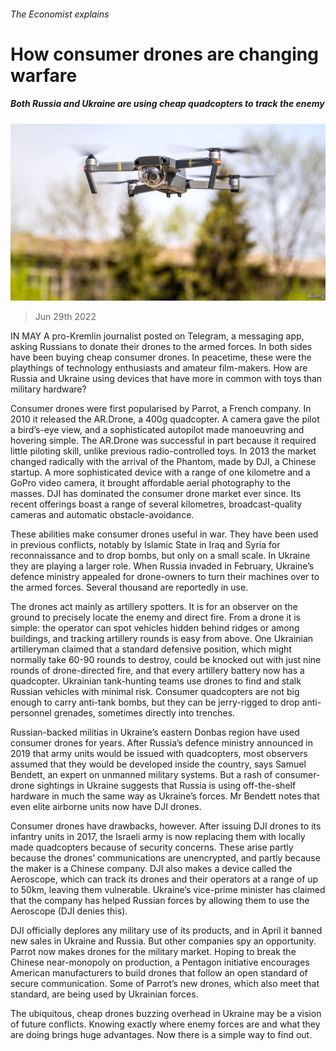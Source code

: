 ###### The Economist explains

# How consumer drones are changing warfare 

##### Both Russia and Ukraine are using cheap quadcopters to track the enemy 

![image](images/20220702_BLP505.jpg) 

> Jun 29th 2022 

IN MAY A pro-Kremlin journalist posted on Telegram, a messaging app, asking Russians to donate their drones to the armed forces. In  both sides have been buying cheap consumer drones. In peacetime, these were the playthings of technology enthusiasts and amateur film-makers. How are Russia and Ukraine using devices that have more in common with toys than military hardware? 

Consumer drones were first popularised by Parrot, a French company. In 2010 it released the AR.Drone, a 400g quadcopter. A camera gave the pilot a bird’s-eye view, and a sophisticated autopilot made manoeuvring and hovering simple. The AR.Drone was successful in part because it required little piloting skill, unlike previous radio-controlled toys. In 2013 the market changed radically with the arrival of the Phantom, made by DJI, a Chinese startup. A more sophisticated device with a range of one kilometre and a GoPro video camera, it brought affordable aerial photography to the masses. DJI has dominated the consumer drone market ever since. Its recent offerings boast a range of several kilometres, broadcast-quality cameras and automatic obstacle-avoidance.

These abilities make consumer drones useful in war. They have been used in previous conflicts, notably by Islamic State in Iraq and Syria for reconnaissance and to drop bombs, but only on a small scale. In Ukraine they are playing a larger role. When Russia invaded in February, Ukraine’s defence ministry appealed for drone-owners to turn their machines over to the armed forces. Several thousand are reportedly in use.

The drones act mainly as artillery spotters. It is  for an observer on the ground to precisely locate the enemy and direct fire. From a drone it is simple: the operator can spot vehicles hidden behind ridges or among buildings, and tracking artillery rounds is easy from above. One Ukrainian artilleryman claimed that a standard defensive position, which might normally take 60-90 rounds to destroy, could be knocked out with just nine rounds of drone-directed fire, and that every artillery battery now has a quadcopter. Ukrainian tank-hunting teams use drones to find and stalk Russian vehicles with minimal risk. Consumer quadcopters are not big enough to carry anti-tank bombs, but they can be jerry-rigged to drop anti-personnel grenades, sometimes directly into trenches.

Russian-backed militias in Ukraine’s eastern Donbas region have used consumer drones for years. After Russia’s defence ministry announced in 2019 that army units would be issued with quadcopters, most observers assumed that they would be developed inside the country, says Samuel Bendett, an expert on unmanned military systems. But a rash of consumer-drone sightings in Ukraine suggests that Russia is using off-the-shelf hardware in much the same way as Ukraine’s forces. Mr Bendett notes that even elite airborne units now have DJI drones.


Consumer drones have drawbacks, however. After issuing DJI drones to its infantry units in 2017, the Israeli army is now replacing them with locally made quadcopters because of security concerns. These arise partly because the drones’ communications are unencrypted, and partly because the maker is a Chinese company. DJI also makes a device called the Aeroscope, which can track its drones and their operators at a range of up to 50km, leaving them vulnerable. Ukraine’s vice-prime minister has claimed that the company has helped Russian forces by allowing them to use the Aeroscope (DJI denies this). 

DJI officially deplores any military use of its products, and in April it banned new sales in Ukraine and Russia. But other companies spy an opportunity. Parrot now makes drones for the military market. Hoping to break the Chinese near-monopoly on production, a Pentagon initiative encourages American manufacturers to build drones that follow an open standard of secure communication. Some of Parrot’s new drones, which also meet that standard, are being used by Ukrainian forces.

The ubiquitous, cheap drones buzzing overhead in Ukraine may be a vision of future conflicts. Knowing exactly where enemy forces are and what they are doing brings huge advantages. Now there is a simple way to find out.







